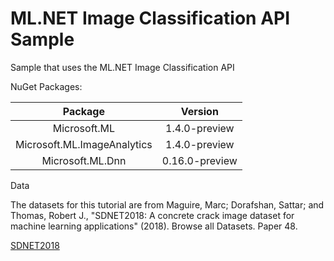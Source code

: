# ML.NET Image Classification API Sample

Sample that uses the ML.NET Image Classification API

NuGet Packages:

| Package | Version |
| :---: | :---:
Microsoft.ML | 1.4.0-preview
Microsoft.ML.ImageAnalytics | 1.4.0-preview
Microsoft.ML.Dnn | 0.16.0-preview

Data

The datasets for this tutorial are from Maguire, Marc; Dorafshan, Sattar; and Thomas, Robert J., "SDNET2018: A concrete crack image dataset for machine learning applications" (2018). Browse all Datasets. Paper 48.

[SDNET2018](https://digitalcommons.usu.edu/all_datasets/48/)